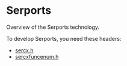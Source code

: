 # Serports

Overview of the Serports technology.

To develop Serports, you need these headers:

 * [sercx.h](..\sercx\~PORTAL~sercx.md)
 * [sercxfuncenum.h](..\sercxfuncenum\~PORTAL~sercxfuncenum.md)


